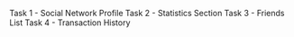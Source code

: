 Task 1 - Social Network Profile
Task 2 - Statistics Section
Task 3 - Friends List
Task 4 - Transaction History 

